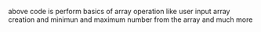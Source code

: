 above code is perform basics of array operation like user input array creation and minimun and maximum number from the array and much more
